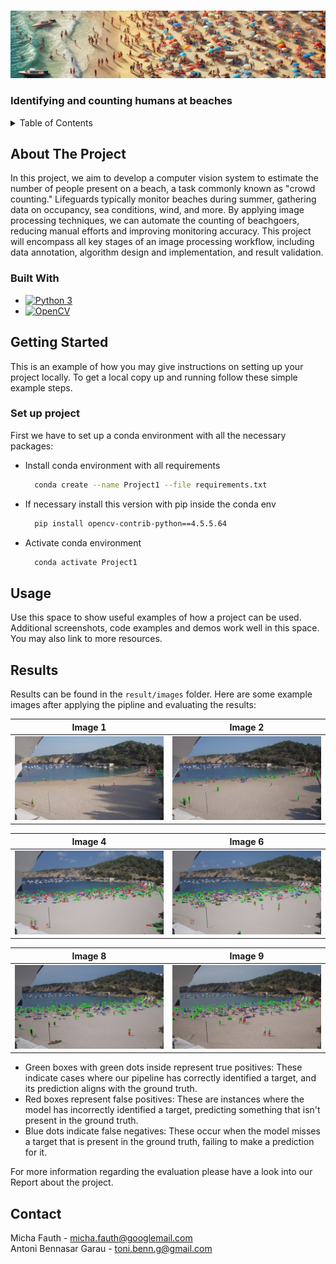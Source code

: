 
<a id="readme-top"></a>




<!-- PROJECT LOGO -->
<br />
<div align="left">
    <img src="images/banner.png" alt="Banner" >
</div>

<h3 align="left">Identifying and counting humans at beaches</h3>



<!-- TABLE OF CONTENTS -->
<details>
  <summary>Table of Contents</summary>
  <ol>
    <li>
      <a href="#about-the-project">About The Project</a>
      <ul>
        <li><a href="#built-with">Built With</a></li>
      </ul>
    </li>
    <li>
      <a href="#getting-started">Getting Started</a>
      <ul>
        <li><a href="#Setup">Set up project</a></li>
      </ul>
    </li>
    <li><a href="#usage">Usage</a></li>
    <li><a href="#results">Results</a></li>
    <li><a href="#contact">Contact</a></li>
  </ol>
</details>



<!-- ABOUT THE PROJECT -->
## About The Project

In this project, we aim to develop a computer vision system to estimate the number of people present on a beach, a task commonly known as "crowd counting." Lifeguards typically monitor beaches during summer, gathering data on occupancy, sea conditions, wind, and more. By applying image processing techniques, we can automate the counting of beachgoers, reducing manual efforts and improving monitoring accuracy. This project will encompass all key stages of an image processing workflow, including data annotation, algorithm design and implementation, and result validation.




### Built With
* [![Python 3][Python-badge]][Python-url]
* [![OpenCV][OpenCV-badge]][OpenCV-url]






<!-- GETTING STARTED -->
## Getting Started

This is an example of how you may give instructions on setting up your project locally.
To get a local copy up and running follow these simple example steps.

### Set up project

First we have to set up a conda environment with all the necessary packages:

* Install conda environment with all requirements
  ```sh
    conda create --name Project1 --file requirements.txt
  ```
* If necessary install this version with pip inside the conda env
  ```sh
    pip install opencv-contrib-python==4.5.5.64
  ```
* Activate conda environment
  ```sh
    conda activate Project1
  ```



<!-- USAGE EXAMPLES -->
## Usage

Use this space to show useful examples of how a project can be used. Additional screenshots, code examples and demos work well in this space. You may also link to more resources.

## Results

Results can be found in the `result/images` folder.
Here are some example images after applying the pipline and evaluating the results:

| Image 1          | Image 2          |
|-------------------|------------------|
| ![Image 1](results/images/1_result.jpg) | ![Image 2](results/images/2_result.jpg) |



| Image 4          | Image 6          |
|------------------|------------------|
| ![Image 2](results/images/4_result.jpg) | ![Image 3](results/images/6_result.jpg) |



| Image 8          | Image 9          |
|------------------|------------------|
| ![Image 2](results/images/8_result.jpg) | ![Image 3](results/images/9_result.jpg) |

- Green boxes with green dots inside represent true positives: These indicate cases where our pipeline has correctly identified a target, and its prediction aligns with the ground truth.
- Red boxes represent false positives: These are instances where the model has incorrectly identified a target, predicting something that isn't present in the ground truth.
- Blue dots indicate false negatives: These occur when the model misses a target that is present in the ground truth, failing to make a prediction for it.

For more information regarding the evaluation please have a look into our Report about the project.


<!-- CONTACT -->
## Contact

Micha Fauth  - micha.fauth@googlemail.com <br>
Antoni Bennasar Garau - toni.benn.g@gmail.com








<!-- MARKDOWN LINKS & IMAGES -->
[OpenCV-badge]: https://img.shields.io/badge/OpenCV-5C3EE8?style=for-the-badge&logo=opencv&logoColor=white
[OpenCV-url]: https://opencv.org/
[Python-badge]: https://img.shields.io/badge/Python-3.8%2B-3776AB?style=for-the-badge&logo=python&logoColor=white
[Python-url]: https://www.python.org/
